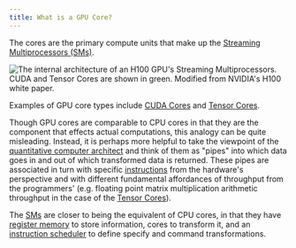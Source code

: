 ```yaml
---
title: What is a GPU Core?
---
```


The cores are the primary compute units that make up the
[Streaming Multiprocessors (SMs)](/gpu-glossary/device-hardware/streaming-multiprocessor).

![The internal architecture of an H100 GPU's Streaming Multiprocessors. CUDA and Tensor Cores are shown in green. Modified from NVIDIA's [H100 white paper](https://resources.nvidia.com/en-us-tensor-core).](themed-image://gh100-sm.svg)

Examples of GPU core types include
[CUDA Cores](/gpu-glossary/device-hardware/cuda-core) and
[Tensor Cores](/gpu-glossary/device-hardware/tensor-core).

Though GPU cores are comparable to CPU cores in that they are the component that
effects actual computations, this analogy can be quite misleading.
Instead, it is perhaps more helpful to take the viewpoint of the
[quantitative computer architect](https://archive.org/details/computerarchitectureaquantitativeapproach6thedition)
and think of them as "pipes" into which data goes in
and out of which transformed data is returned.
These pipes are associated in turn with specific
[instructions](/gpu-glossary/device-software/streaming-assembler)
from the hardware's perspective and with different
fundamental affordances of throughput from the programmers'
(e.g. floating point matrix multiplication arithmetic throughput
in the case of the
[Tensor Cores](/gpu-glossary/device-hardware/tensor-core)).

The
[SMs](/gpu-glossary/device-hardware/streaming-multiprocessor)
are closer to being the equivalent of CPU cores,
in that they have
[register memory](/gpu-glossary/device-hardware/register-file)
to store information,
cores to transform it,
and an
[instruction scheduler](/gpu-glossary/device-hardware/warp-scheduler)
to define specify and
command transformations.
